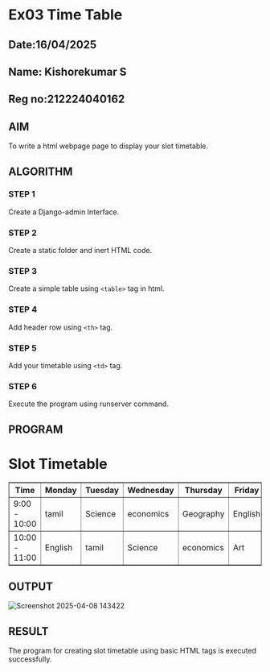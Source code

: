 # Ex03 Time Table
## Date:16/04/2025
## Name: Kishorekumar S
## Reg no:212224040162
## AIM
To write a html webpage page to display your slot timetable.
## ALGORITHM
### STEP 1
Create a Django-admin Interface.

### STEP 2
Create a static folder and inert HTML code.

### STEP 3
Create a simple table using ```<table>``` tag in html.

### STEP 4
Add header row using ```<th>``` tag.

### STEP 5
Add your timetable using ```<td>``` tag.

### STEP 6
Execute the program using runserver command.

## PROGRAM
<!DOCTYPE html>
<html lang="en">
<head>
    <meta charset="UTF-8">
    <meta name="viewport" content="width=device-width, initial-scale=1.0">
    <title>Slot Timetable</title>
</head>
<body>
    <h1>Slot Timetable</h1>
    <table border="1">
        <tr>
            <th>Time</th>
            <th>Monday</th>
            <th>Tuesday</th>
            <th>Wednesday</th>
            <th>Thursday</th>
            <th>Friday</th>
        </tr>
        <tr>
            <td>9:00 - 10:00</td>
            <td>tamil</td>
            <td>Science</td>
            <td>economics</td>
            <td>Geography</td>
            <td>English</td>
        </tr>
        <tr>
            <td>10:00 - 11:00</td>
            <td>English</td>
            <td>tamil</td>
            <td>Science</td>
            <td>economics</td>
            <td>Art</td>
        </tr>
    </table>
</body>
</html>

## OUTPUT
![Screenshot 2025-04-08 143422](https://github.com/user-attachments/assets/266a671d-f3c6-40a6-9124-bdc94d3ffd39)
## RESULT
The program for creating slot timetable using basic HTML tags is executed successfully.
